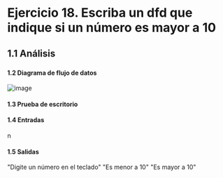 # Ejercicio 18. Escriba un dfd que indique si un número es mayor a 10
## 1.1 Análisis
###
#### 1.2 Diagrama de flujo de datos
![image](https://user-images.githubusercontent.com/113397533/190950949-eb15d226-3277-4e18-a376-0d0d40a23381.png)
#### 1.3 Prueba de escritorio
#### 1.4 Entradas
n
#### 1.5 Salidas
"Digite un número en el teclado" "Es menor a 10" "Es mayor a 10"
